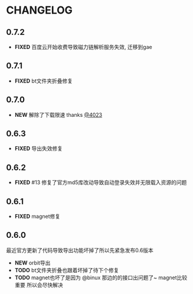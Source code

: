 # CHANGELOG


## 0.7.2
- **FIXED** 百度云开始收费导致磁力链解析服务失效, 迁移到gae

## 0.7.1
- **FIXED** bt文件夹折叠修复

## 0.7.0
- **NEW** 解除了下载限速 thanks [@4023](https://userscripts.org/users/381599)

## 0.6.3
- **FIXED** 导出失效修复

## 0.6.2
- **FIXED** #13 修复了官方md5库改动导致自动登录失效并无限载入资源的问题

## 0.6.1
- **FIXED** magnet修复


## 0.6.0
最近官方更新了代码导致导出功能坏掉了所以先紧急发布0.6版本

- **NEW** orbit导出
- **TODO** bt文件夹折叠也跟着坏掉了待下个修复
- **TODO** magnet也坏了是因为 @binux 那边的的接口出问题了~ magnet比较重要 所以会尽快解决